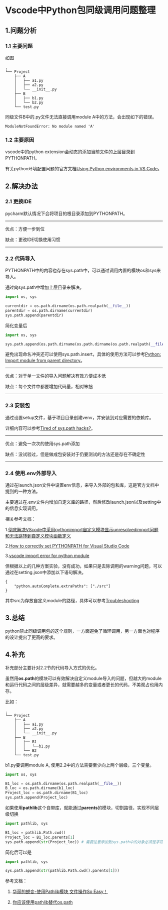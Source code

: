 # Vscode中Python包同级调用问题整理

## 1.问题分析

### 1.1 主要问题

如图

```shell
.
└── Project
    ├── A
    │   ├── a1.py
    │   ├── a2.py
    │   └── __init__.py
    ├── B
    │   ├── b1.py
    │   └── b2.py
    └── test.py

```

同级文件B中的.py文件无法直接调用module A中的方法，会出现如下的错误。

```shell
ModuleNotFoundError: No module named 'A'
```

### 1.2 主要原因

vscode中的python extension会动态的添加当前文件的上层目录到PYTHONPATH。

有关python环境配置问题的官方文档[Using Python environments in VS Code](https://code.visualstudio.com/docs/python/environments)。

## 2.解决办法

### 2.1 更换IDE

pycharm默认情况下会将项目的根目录添加到PYTHONPATH。

---

优点：方便一步到位

缺点：更改IDE切换使用习惯

---

### 2.2 代码导入

PYTHONPATH中的内容也存在sys.path中，可以通过调用内置的模块os和sys来导入。

通过向sys.path中增加上层目录来解决。

```python
import os, sys

currentdir = os.path.dirname(os.path.realpath(__file__))
parentdir = os.path.dirname(currentdir)
sys.path.append(parentdir)
```

简化变量后

```python
import os, sys

sys.path.append(os.path.dirname(os.path.dirname(os.path.realpath(__file__))))
```

避免出现命名冲突还可以使用sys.path.insert，具体的使用方法可以参考[Python: Import module from parent directory](https://codeolives.com/2020/01/10/python-reference-module-in-parent-directory/)。

---

优点：对于单一文件的导入问题解决有效方便成本低

缺点：每个文件中都要增加代码量，相对笨拙

---

### 2.3 安装包

通过设置setup文件，基于项目目录创建venv，并安装到对应需要的依赖库。

详细内容可以参考[Tired of sys.path hacks?](https://stackoverflow.com/questions/6323860/sibling-package-imports/50193944#50193944)。

---

优点：避免一次次的使用sys.path添加

缺点：没试验过，但是做成包安装对于仍要测试的方法还是存在不确定性

---

### 2.4 使用.env外部导入

通过在launch.json文件中设置env信息，来导入外部的包和库，这是官方文档中提到的一种方法。

主要通过在.env文件内增加自定义库的路径，然后修改launch.json以及setting中的信息实现调用。

相关参考文档：

1.[彻底解决VScode中采用pythonimport自定义模块显示unresolvedimport问题和无法跳转到自定义模块函数定义](http://www.cxyzjd.com/article/fdd096030079/107763444)

2.[How to correctly set PYTHONPATH for Visual Studio Code](https://newbedev.com/how-to-correctly-set-pythonpath-for-visual-studio-code)

3.[vscode import error for python module](https://stackoverflow.com/questions/46520127/vscode-import-error-for-python-module)

但根据以上的几种方案实验，没有成功，如果只是去除调用的warning问题，可以通过在setting.json中添加以下语句解决。

```json(current_loc.parents[0]
{
    "python.autoComplete.extraPaths": ["./src"]
}
```

其中src为存放自定义module的路径，具体可以参考[Troubleshooting](https://github.com/microsoft/python-language-server/blob/master/TROUBLESHOOTING.md#common-questions-and-issues)

## 3.总结

python禁止同级调用包的这个规则，一方面避免了循环调用，另一方面也对程序的设计提出了更高的要求。

## 4.补充

补充部分主要针对2.2节的代码导入方式的优化。

虽然用**os.path**的模块可以有效解决自定义module导入的问题，但越大的module和运行代码之间的层级差异，就需要越多的变量或者更长的代码，不美观占也用内存。

比如：

```shell
.
└── Project
    ├── A
    │   ├── a1.py
    │   ├── a2.py
    │   └── __init__.py
    ├── B
    │   ├── B1
    │   │   └──b1.py
    │   └── B2
    └── test.py

```

b1.py要调用module A, 使用2.2中的方法需要至少向上两个层级，三个变量。

```python
import os, sys

B1_loc = os.path.dirname(os.path.realpath(__file__))
B_loc = os.path.dirname(b1_loc)
Project_loc = os.path.dirname(B1_loc)
sys.path.append(Project_loc)
```

如果使用**pathlib**这个自带库，就能通过**parents**的模块，切割路径，实现不同层级切换

```python
import pathlib, sys

B1_loc = pathlib.Path.cwd()
Project_loc = B1_loc.parents[1]
sys.path.append(str(Project_loc)) # 需要注意添加到sys.path中的对象必须是字符串形式
```

简化后可以是

```python
import pathlib, sys

sys.path.append(str(pathlib.Path.cwd().parents[1]))
```

参考文档：

1. [华丽的蜕变-使用Pathlib模块,文件操作So Easy！](https://zhuanlan.zhihu.com/p/68197380)

2. [你应该使用pathlib替代os.path](https://zhuanlan.zhihu.com/p/87940289)